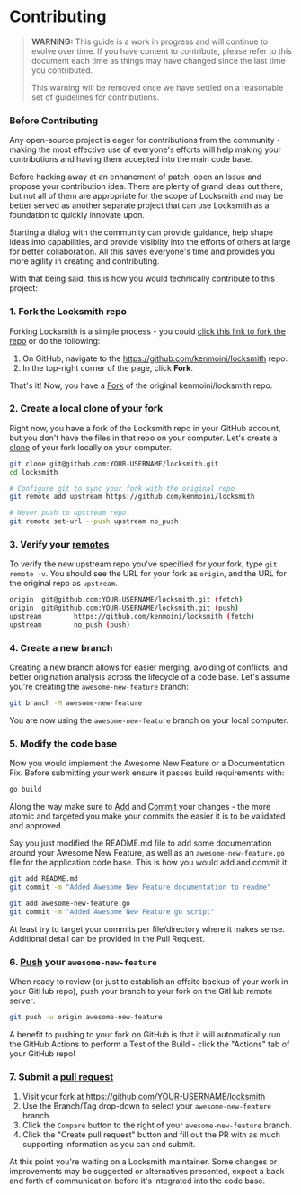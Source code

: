 # Contributing

> **WARNING:** This guide is a work in progress and will continue to evolve over
> time. If you have content to contribute, please refer to this document
> each time as things may have changed since the last time you contributed.
>
> This warning will be removed once we have settled on a reasonable set of
> guidelines for contributions.

### Before Contributing

Any open-source project is eager for contributions from the community - making the most effective use of everyone's efforts will help making your contributions and having them accepted into the main code base.

Before hacking away at an enhancment of patch, open an Issue and propose your contribution idea.  There are plenty of grand ideas out there, but not all of them are appropriate for the scope of Locksmith and may be better served as another separate project that can use Locksmith as a foundation to quickly innovate upon.

Starting a dialog with the community can provide guidance, help shape ideas into capabilities, and provide visiblity into the efforts of others at large for better collaboration.  All this saves everyone's time and provides you more agility in creating and contributing.

With that being said, this is how you would technically contribute to this project:

### 1. Fork the Locksmith repo

Forking Locksmith is a simple process - you could [click this link to fork the repo](https://github.com/kenmoini/locksmith/fork) or do the following:

1. On GitHub, navigate to the https://github.com/kenmoini/locksmith repo.
2. In the top-right corner of the page, click **Fork**.

That's it! Now, you have a [Fork][git-fork] of the original kenmoini/locksmith repo.

### 2. Create a local clone of your fork

Right now, you have a fork of the Locksmith repo in your GitHub account, but you don't have the files in that repo on your computer. Let's create a [clone][git-clone] of your fork locally on your computer.

```sh
git clone git@github.com:YOUR-USERNAME/locksmith.git
cd locksmith

# Configure git to sync your fork with the original repo
git remote add upstream https://github.com/kenmoini/locksmith

# Never push to upstream repo
git remote set-url --push upstream no_push
```

### 3. Verify your [remotes][git-remotes]

To verify the new upstream repo you've specified for your fork, type `git remote -v`. You should see the URL for your fork as `origin`, and the URL for the original repo as `upstream`.

```sh
origin  git@github.com:YOUR-USERNAME/locksmith.git (fetch)
origin  git@github.com:YOUR-USERNAME/locksmith.git (push)
upstream        https://github.com/kenmoini/locksmith (fetch)
upstream        no_push (push)
```

### 4. Create a new branch

Creating a new branch allows for easier merging, avoiding of conflicts, and better origination analysis across the lifecycle of a code base.  Let's assume you're creating the `awesome-new-feature` branch:

```sh
git branch -M awesome-new-feature
```

You are now using the `awesome-new-feature` branch on your local computer.

### 5. Modify the code base

Now you would implement the Awesome New Feature or a Documentation Fix.  Before submitting your work ensure it passes build requirements with:

```sh
go build
```

Along the way make sure to [Add][git-add] and [Commit][git-commit] your changes - the more atomic and targeted you make your commits the easier it is to be validated and approved.

Say you just modified the README.md file to add some documentation around your Awesome New Feature, as well as an `awesome-new-feature.go` file for the application code base.  This is how you would add and commit it:

```sh
git add README.md
git commit -m "Added Awesome New Feature documentation to readme"

git add awesome-new-feature.go
git commit -m "Added Awesome New Feature go script"
```

At least try to target your commits per file/directory where it makes sense.  Additional detail can be provided in the Pull Request.

### 6. [Push][git-push] your `awesome-new-feature`

When ready to review (or just to establish an offsite backup of your work in your GitHub repo), push your branch to your fork on the GitHub remote server:

```sh
git push -u origin awesome-new-feature
```

A benefit to pushing to your fork on GitHub is that it will automatically run the GitHub Actions to perform a Test of the Build - click the "Actions" tab of your GitHub repo!

### 7. Submit a [pull request][pr]

1. Visit your fork at https://github.com/YOUR-USERNAME/locksmith
2. Use the Branch/Tag drop-down to select your `awesome-new-feature` branch.
3. Click the `Compare` button to the right of your `awesome-new-feature` branch.
4. Click the "Create pull request" button and fill out the PR with as much supporting information as you can and submit.

At this point you're waiting on a Locksmith maintainer.  Some changes or improvements may be suggested or alternatives presented, expect a back and forth of communication before it's integrated into the code base.

[git-fork]: https://help.github.com/articles/fork-a-repo/
[git-clone]: https://git-scm.com/docs/git-clone
[git-remotes]: https://git-scm.com/book/en/v2/Git-Basics-Working-with-Remotes
[git-branch]: https://git-scm.com/docs/git-branch
[git-commit]: https://git-scm.com/docs/git-commit
[git-push]: https://git-scm.com/docs/git-push
[git-add]: https://git-scm.com/docs/git-add
[pr]: https://github.com/kenmoini/locksmith/compare/